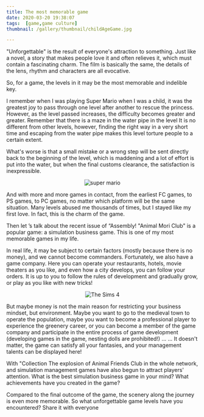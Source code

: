```yaml
---
title: The most memorable game
date: 2020-03-20 19:38:07
tags:  [game,game culture]
thumbnail: /gallery/thumbnail/childAgeGame.jpg

---
```


"Unforgettable" is the result of everyone's attraction to something. Just like a novel, a story that makes people love it and often relieves it, which must contain a fascinating charm. The film is basically the same, the details of the lens, rhythm and characters are all evocative.

So, for a game, the levels in it may be the most memorable and indelible key.
<!--more-->
I remember when I was playing Super Mario when I was a child, it was the greatest joy to pass through one level after another to rescue the princess. However, as the level passed increases, the  difficulty becomes greater and greater. Remember that there is a maze in the water pipe in the level It is no  different from other levels, however, finding the right way in a very short time and escaping from the water pipe makes this level torture people to a certain extent.

 What's worse is that a small mistake or a wrong step will be sent directly back to the beginning of the level,  which is maddening and a lot of effort is put into the water, but when the final customs clearance, the  satisfaction is inexpressible.
<div align = center>

![ super mario](photo0.jpg)

</div>


And with more and more games in contact, from the earliest FC games, to PS games, to PC games, no matter which platform will be the same situation. Many levels abused me thousands of times, but I  stayed like my first love. In fact, this is the charm of the game.

Then let ’s talk about the recent issue of “Assembly! "Animal Mori Club" is a popular game: a simulation business game. This is one of my most memorable games in my life.

In real life, it may be subject to certain factors (mostly because there is no money),  and we cannot become commanders. Fortunately, we also have a game company. Here you can operate your  restaurants, hotels, movie theaters as you like, and even how a city develops, you can follow your orders. It  is up to you to follow the rules of development and gradually grow, or play as you like with new tricks!

<div align = center>

![ The Sims 4](photo1.jpg)

</div>

But maybe money is not the main reason for restricting your business mindset, but environment. Maybe you want to go to the medieval town to operate the population, maybe you want to become a professional player to experience the greenery career, or you can become a member of the game company and participate in the entire process of game development (developing games in the game, nesting dolls are prohibited!) ... ... It doesn't matter, the game can satisfy all your fantasies, and your management talents
can be displayed here!

With "Collection The explosion of Animal Friends Club in the whole network, and simulation management games have also begun to attract players' attention. What is the best simulation  business game in your mind? What achievements have you created in the game?

Compared to the final outcome of the game, the scenery along the journey is even more  memorable. So what unforgettable game levels have you encountered? Share it with everyone




